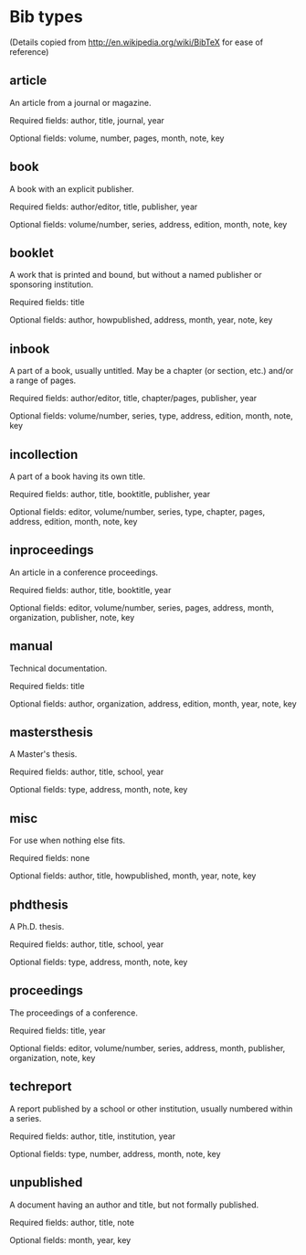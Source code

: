 # Bib types

(Details copied from http://en.wikipedia.org/wiki/BibTeX for ease of reference)

## article

An article from a journal or magazine.

Required fields: author, title, journal, year

Optional fields: volume, number, pages, month, note, key

## book

A book with an explicit publisher.

Required fields: author/editor, title, publisher, year

Optional fields: volume/number, series, address, edition, month, note, key

## booklet

A work that is printed and bound, but without a named publisher or sponsoring institution.

Required fields: title

Optional fields: author, howpublished, address, month, year, note, key

## inbook

A part of a book, usually untitled. May be a chapter (or section, etc.) and/or a range of pages.

Required fields: author/editor, title, chapter/pages, publisher, year

Optional fields: volume/number, series, type, address, edition, month, note, key

## incollection

A part of a book having its own title.

Required fields: author, title, booktitle, publisher, year

Optional fields: editor, volume/number, series, type, chapter, pages, address, edition, month, note, key

## inproceedings

An article in a conference proceedings.

Required fields: author, title, booktitle, year

Optional fields: editor, volume/number, series, pages, address, month, organization, publisher, note, key

## manual

Technical documentation.

Required fields: title

Optional fields: author, organization, address, edition, month, year, note, key

## mastersthesis

A Master's thesis.

Required fields: author, title, school, year

Optional fields: type, address, month, note, key

## misc

For use when nothing else fits.

Required fields: none

Optional fields: author, title, howpublished, month, year, note, key

## phdthesis

A Ph.D. thesis.

Required fields: author, title, school, year

Optional fields: type, address, month, note, key

## proceedings

The proceedings of a conference.

Required fields: title, year

Optional fields: editor, volume/number, series, address, month, publisher, organization, note, key

## techreport

A report published by a school or other institution, usually numbered within a series.

Required fields: author, title, institution, year

Optional fields: type, number, address, month, note, key

## unpublished

A document having an author and title, but not formally published.

Required fields: author, title, note

Optional fields: month, year, key


